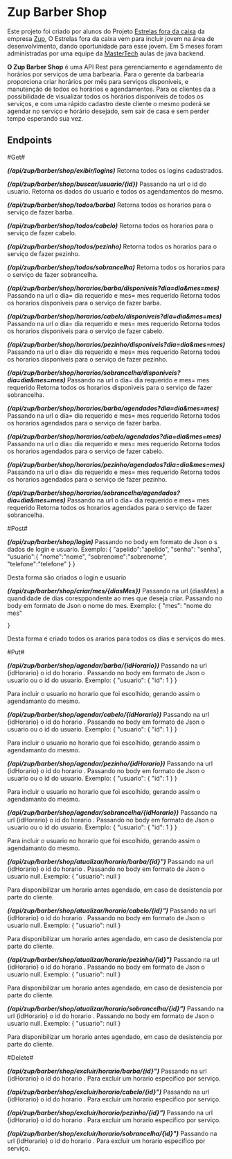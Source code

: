 # Zup Barber Shop
Este projeto foi criado por alunos do Projeto [Estrelas fora da caixa](https://www.zup.com.br/estrelas-fora-da-caixa) da empresa [Zup](https://www.zup.com.br/), O Estrelas fora da caixa vem para incluir jovem na área de desenvolvimento, dando oportunidade  para esse jovem. 
Em 5 meses foram administradas por uma equipe da [MasterTech](https://mastertech.com.br/) aulas de java backend.

**O Zup Barber Shop** é uma API Rest para gerenciamento e agendamento de horários por serviços de uma barbearia.
Para o gerente da barbearia proporciona criar horários por mês para serviços disponíveis, e manutenção de todos os horários e agendamentos.
Para os clientes da a possibilidade de visualizar todos os horários disponíveis de todos os serviços, e com uma rápido cadastro deste cliente o mesmo poderá se agendar no serviço e horário desejado, sem sair de casa e sem perder tempo esperando sua vez.

## Endpoints

#Get#

**_(/api/zup/barber/shop/exibir/logins)_**
Retorna todos os logins cadastrados.

**_(/api/zup/barber/shop/buscar/usuario/{id})_**
Passando na url o id do usuario.
Retorna os dados do usuario e todos os agendamentos do mesmo.

**_(/api/zup/barber/shop/todos/barba)_**
Retorna todos os horarios para o serviço de fazer barba.

**_(/api/zup/barber/shop/todos/cabelo)_**
Retorna todos os horarios para o serviço de fazer cabelo.

**_(/api/zup/barber/shop/todos/pezinho)_**
Retorna todos os horarios para o serviço de fazer pezinho.

**_(/api/zup/barber/shop/todos/sobrancelha)_**
Retorna todos os horarios para o serviço de fazer sobrancelha.

**_(/api/zup/barber/shop/horarios/barba/disponiveis?dia=dia&mes=mes)_**
Passando na url o dia= dia requerido e mes= mes requerido
Retorna todos os horarios disponiveis para o serviço de fazer barba.

**_(/api/zup/barber/shop/horarios/cabelo/disponiveis?dia=dia&mes=mes)_**
Passando na url o dia= dia requerido e mes= mes requerido
Retorna todos os horarios disponiveis para o serviço de fazer cabelo.

**_(/api/zup/barber/shop/horarios/pezinho/disponiveis?dia=dia&mes=mes)_**
Passando na url o dia= dia requerido e mes= mes requerido
Retorna todos os horarios disponiveis para o serviço de fazer pezinho.

**_(/api/zup/barber/shop/horarios/sobrancelha/disponiveis?dia=dia&mes=mes)_**
Passando na url o dia= dia requerido e mes= mes requerido
Retorna todos os horarios disponiveis para o serviço de fazer sobrancelha.

**_(/api/zup/barber/shop/horarios/barba/agendados?dia=dia&mes=mes)_**
Passando na url o dia= dia requerido e mes= mes requerido
Retorna todos os horarios agendados para o serviço de fazer barba.

**_(/api/zup/barber/shop/horarios/cabelo/agendados?dia=dia&mes=mes)_**
Passando na url o dia= dia requerido e mes= mes requerido
Retorna todos os horarios agendados para o serviço de fazer cabelo.

**_(/api/zup/barber/shop/horarios/pezinho/agendados?dia=dia&mes=mes)_**
Passando na url o dia= dia requerido e mes= mes requerido
Retorna todos os horarios agendados para o serviço de fazer pezinho.

**_(/api/zup/barber/shop/horarios/sobrancelha/agendados?dia=dia&mes=mes)_**
Passando na url o dia= dia requerido e mes= mes requerido
Retorna todos os horarios agendados para o serviço de fazer sobrancelha.

#Post#

**_(/api/zup/barber/shop/login)_**
Passando no body em formato de Json o s dados de login e usuario.
Exemplo:
{
	"apelido":"apelido",
	"senha": "senha",
	"usuario":{
		"nome":"nome",
		"sobrenome":"sobrenome",
		"telefone":"telefone"
	}
}

Desta forma são criados o login e usuario

**_(/api/zup/barber/shop/criar/mes/{diasMes})_**
Passando na url {diasMes} a quandidade de dias coresppondente ao mes que deseja criar.
Passando no body em formato de Json o nome do mes.
Exemplo:
   {
        "mes": "nome do mes"
 
    }

Desta forma é criado todos os ararios para todos os dias e serviços do mes.

#Put#

**_(/api/zup/barber/shop/agendar/barba/{idHorario})_**
Passando na url {idHorario} o id do horario .
Passando no body em formato de Json o usuario ou o id do usuario.
Exemplo:
{
	"usuario": {
		"id": 1
	}
}

Para incluir o usuario no horario que foi escolhido, gerando assim o agendamanto do mesmo.

**_(/api/zup/barber/shop/agendar/cabelo/{idHorario})_**
Passando na url {idHorario} o id do horario .
Passando no body em formato de Json o usuario ou o id do usuario.
Exemplo:
{
	"usuario": {
		"id": 1
	}
}

Para incluir o usuario no horario que foi escolhido, gerando assim o agendamanto do mesmo.

**_(/api/zup/barber/shop/agendar/pezinho/{idHorario})_**
Passando na url {idHorario} o id do horario .
Passando no body em formato de Json o usuario ou o id do usuario.
Exemplo:
{
	"usuario": {
		"id": 1
	}
}

Para incluir o usuario no horario que foi escolhido, gerando assim o agendamanto do mesmo.

**_(/api/zup/barber/shop/agendar/sobrancelha/{idHorario})_**
Passando na url {idHorario} o id do horario .
Passando no body em formato de Json o usuario ou o id do usuario.
Exemplo:
{
	"usuario": {
		"id": 1
	}
}

Para incluir o usuario no horario que foi escolhido, gerando assim o agendamanto do mesmo.

**_(/api/zup/barber/shop/atualizar/horario/barba/{id}")_**
Passando na url {idHorario} o id do horario .
Passando no body em formato de Json o usuario null.
Exemplo:
{
	"usuario": null
}

Para disponibilizar um horario antes agendado, em caso de desistencia por parte do cliente.

**_(/api/zup/barber/shop/atualizar/horario/cabelo/{id}")_**
Passando na url {idHorario} o id do horario .
Passando no body em formato de Json o usuario null.
Exemplo:
{
	"usuario": null
}

Para disponibilizar um horario antes agendado, em caso de desistencia por parte do cliente.

**_(/api/zup/barber/shop/atualizar/horario/pezinho/{id}")_**
Passando na url {idHorario} o id do horario .
Passando no body em formato de Json o usuario null.
Exemplo:
{
	"usuario": null
}

Para disponibilizar um horario antes agendado, em caso de desistencia por parte do cliente.

**_(/api/zup/barber/shop/atualizar/horario/sobrancelha/{id}")_**
Passando na url {idHorario} o id do horario .
Passando no body em formato de Json o usuario null.
Exemplo:
{
	"usuario": null
}

Para disponibilizar um horario antes agendado, em caso de desistencia por parte do cliente.

#Delete#

**_(/api/zup/barber/shop/excluir/horario/barba/{id}")_**
Passando na url {idHorario} o id do horario .
Para excluir um horario especifico por serviço.

**_(/api/zup/barber/shop/excluir/horario/cabelo/{id}")_**
Passando na url {idHorario} o id do horario .
Para excluir um horario especifico por serviço.

**_(/api/zup/barber/shop/excluir/horario/pezinho/{id}")_**
Passando na url {idHorario} o id do horario .
Para excluir um horario especifico por serviço.

**_(/api/zup/barber/shop/excluir/horario/sobrancelha/{id}")_**
Passando na url {idHorario} o id do horario .
Para excluir um horario especifico por serviço.